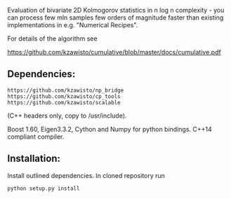 
Evaluation of bivariate 2D Kolmogorov statistics in n log n complexity - you can process few mln samples few orders of magnitude faster than existing
implementations in e.g. "Numerical Recipes".

For details of the algorithm see 

https://github.com/kzawisto/cumulative/blob/master/docs/cumulative.pdf

## Dependencies:

```
https://github.com/kzawisto/np_bridge
https://github.com/kzawisto/cp_tools
https://github.com/kzawisto/scalable
``` 
(C++ headers only, copy to /usr/include).

Boost 1.60, Eigen3.3.2, Cython and Numpy for python bindings.
C++14 compliant compiler.

## Installation:

Install outlined dependencies.
In cloned repository run
```
python setup.py install
```
